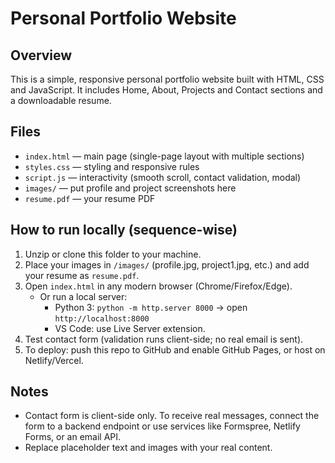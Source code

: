 # Personal Portfolio Website

## Overview
This is a simple, responsive personal portfolio website built with HTML, CSS and JavaScript. It includes Home, About, Projects and Contact sections and a downloadable resume.

## Files
- `index.html` — main page (single-page layout with multiple sections)
- `styles.css` — styling and responsive rules
- `script.js` — interactivity (smooth scroll, contact validation, modal)
- `images/` — put profile and project screenshots here
- `resume.pdf` — your resume PDF

## How to run locally (sequence-wise)
1. Unzip or clone this folder to your machine.
2. Place your images in `/images/` (profile.jpg, project1.jpg, etc.) and add your resume as `resume.pdf`.
3. Open `index.html` in any modern browser (Chrome/Firefox/Edge).
   - Or run a local server:
     - Python 3: `python -m http.server 8000` → open `http://localhost:8000`
     - VS Code: use Live Server extension.
4. Test contact form (validation runs client-side; no real email is sent).
5. To deploy: push this repo to GitHub and enable GitHub Pages, or host on Netlify/Vercel.

## Notes
- Contact form is client-side only. To receive real messages, connect the form to a backend endpoint or use services like Formspree, Netlify Forms, or an email API.
- Replace placeholder text and images with your real content.

